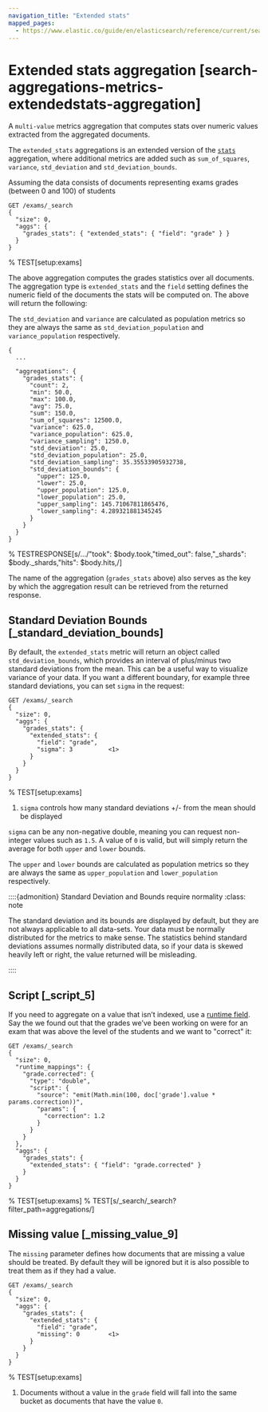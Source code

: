 ```yaml
---
navigation_title: "Extended stats"
mapped_pages:
  - https://www.elastic.co/guide/en/elasticsearch/reference/current/search-aggregations-metrics-extendedstats-aggregation.html
---
```


# Extended stats aggregation [search-aggregations-metrics-extendedstats-aggregation]


A `multi-value` metrics aggregation that computes stats over numeric values extracted from the aggregated documents.

The `extended_stats` aggregations is an extended version of the [`stats`](/reference/aggregations/search-aggregations-metrics-stats-aggregation.md) aggregation, where additional metrics are added such as `sum_of_squares`, `variance`, `std_deviation` and `std_deviation_bounds`.

Assuming the data consists of documents representing exams grades (between 0 and 100) of students

```console
GET /exams/_search
{
  "size": 0,
  "aggs": {
    "grades_stats": { "extended_stats": { "field": "grade" } }
  }
}
```
% TEST[setup:exams]

The above aggregation computes the grades statistics over all documents. The aggregation type is `extended_stats` and the `field` setting defines the numeric field of the documents the stats will be computed on. The above will return the following:

The `std_deviation` and `variance` are calculated as population metrics so they are always the same as `std_deviation_population` and `variance_population` respectively.

```console-result
{
  ...

  "aggregations": {
    "grades_stats": {
      "count": 2,
      "min": 50.0,
      "max": 100.0,
      "avg": 75.0,
      "sum": 150.0,
      "sum_of_squares": 12500.0,
      "variance": 625.0,
      "variance_population": 625.0,
      "variance_sampling": 1250.0,
      "std_deviation": 25.0,
      "std_deviation_population": 25.0,
      "std_deviation_sampling": 35.35533905932738,
      "std_deviation_bounds": {
        "upper": 125.0,
        "lower": 25.0,
        "upper_population": 125.0,
        "lower_population": 25.0,
        "upper_sampling": 145.71067811865476,
        "lower_sampling": 4.289321881345245
      }
    }
  }
}
```
% TESTRESPONSE[s/\.\.\./"took": $body.took,"timed_out": false,"_shards": $body._shards,"hits": $body.hits,/]

The name of the aggregation (`grades_stats` above) also serves as the key by which the aggregation result can be retrieved from the returned response.

## Standard Deviation Bounds [_standard_deviation_bounds]

By default, the `extended_stats` metric will return an object called `std_deviation_bounds`, which provides an interval of plus/minus two standard deviations from the mean. This can be a useful way to visualize variance of your data. If you want a different boundary, for example three standard deviations, you can set `sigma` in the request:

```console
GET /exams/_search
{
  "size": 0,
  "aggs": {
    "grades_stats": {
      "extended_stats": {
        "field": "grade",
        "sigma": 3          <1>
      }
    }
  }
}
```
% TEST[setup:exams]

1. `sigma` controls how many standard deviations +/- from the mean should be displayed


`sigma` can be any non-negative double, meaning you can request non-integer values such as `1.5`. A value of `0` is valid, but will simply return the average for both `upper` and `lower` bounds.

The `upper` and `lower` bounds are calculated as population metrics so they are always the same as `upper_population` and `lower_population` respectively.

::::{admonition} Standard Deviation and Bounds require normality
:class: note

The standard deviation and its bounds are displayed by default, but they are not always applicable to all data-sets. Your data must be normally distributed for the metrics to make sense. The statistics behind standard deviations assumes normally distributed data, so if your data is skewed heavily left or right, the value returned will be misleading.

::::



## Script [_script_5]

If you need to aggregate on a value that isn’t indexed, use a [runtime field](docs-content://manage-data/data-store/mapping/runtime-fields.md). Say the we found out that the grades we’ve been working on were for an exam that was above the level of the students and we want to "correct" it:

```console
GET /exams/_search
{
  "size": 0,
  "runtime_mappings": {
    "grade.corrected": {
      "type": "double",
      "script": {
        "source": "emit(Math.min(100, doc['grade'].value * params.correction))",
        "params": {
          "correction": 1.2
        }
      }
    }
  },
  "aggs": {
    "grades_stats": {
      "extended_stats": { "field": "grade.corrected" }
    }
  }
}
```
%  TEST[setup:exams]
%  TEST[s/_search/_search?filter_path=aggregations/]

## Missing value [_missing_value_9]

The `missing` parameter defines how documents that are missing a value should be treated. By default they will be ignored but it is also possible to treat them as if they had a value.

```console
GET /exams/_search
{
  "size": 0,
  "aggs": {
    "grades_stats": {
      "extended_stats": {
        "field": "grade",
        "missing": 0        <1>
      }
    }
  }
}
```
% TEST[setup:exams]

1. Documents without a value in the `grade` field will fall into the same bucket as documents that have the value `0`.



